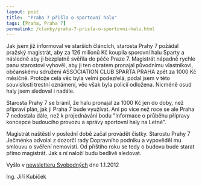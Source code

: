 ```yaml
---
layout: post
title:  "Praha 7 přišla o sportovní halu"
tags: [Praha, Praha 7]
permalink: /clanky/praha-7-prisla-o-sportovni-halu.html
---
```


Jak jsem již informoval ve starších článcích, starosta Prahy 7 požádal pražský magistrát, aby za 126 milionů Kč koupila sporovní halu Sparty a následně aby ji bezplatně svěřila do péče Praze 7. Magistrát nápadně rychle panu starostovi vyhověl, aby ji ten obratem pronajal původnímu vlastníkovi, občanskému sdružení ASSOCIATION CLUB SPARTA PRAHA zpět za 1000 Kč měsíčně. Protože celá věc byla velmi podezřelá, podal jsem v této souvislosti trestní oznámení, věc však byla policií odložena. Nicméně osud haly jsem sledoval i nadále.

Starosta Prahy 7 se bránil, že halu pronajal za 1000 Kč jen do doby, než připraví plán, jak ji Praha 7 bude využívat. Ani po více než roce se ale Praha 7 nedostala dále, než k projednávání bodu "Informace o průběhu přípravy koncepce budoucího provozu a správy sportovní haly na Letné".

Magistrát naštěstí v poslední době začal provádět čistky. Starostu Prahy 7 Ječménka odvolal z dozorčí rady Dopravního podniku a vypověděl mu smlouvu o svěření nemovisti. Od příštího roku se tedy o budovu bude starat přímo magistrát. Jak s ní naloží budu bedlivě sledovat.

Vyšlo v [newsletteru Svobodných](http://www.svobodni-praha.cz/newsletters/2012-01#praha-7-prisla-o-sportovni-halu) dne 1.1.2012

Ing. Jiří Kubíček
